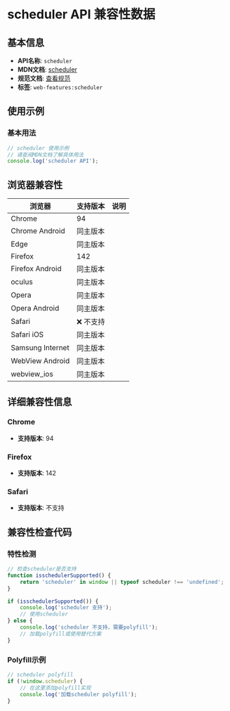 # scheduler API 兼容性数据

## 基本信息

- **API名称**: `scheduler`
- **MDN文档**: [scheduler](https://developer.mozilla.org/docs/Web/API/Window/scheduler)
- **规范文档**: [查看规范](https://wicg.github.io/scheduling-apis/#dom-windoworworkerglobalscope-scheduler)
- **标签**: `web-features:scheduler`

## 使用示例

### 基本用法

```javascript
// scheduler 使用示例
// 请查阅MDN文档了解具体用法
console.log('scheduler API');
```

## 浏览器兼容性

| 浏览器 | 支持版本 | 说明 |
|--------|----------|------|
| Chrome | 94 |  |
| Chrome Android | 同主版本 |  |
| Edge | 同主版本 |  |
| Firefox | 142 |  |
| Firefox Android | 同主版本 |  |
| oculus | 同主版本 |  |
| Opera | 同主版本 |  |
| Opera Android | 同主版本 |  |
| Safari | ❌ 不支持 |  |
| Safari iOS | 同主版本 |  |
| Samsung Internet | 同主版本 |  |
| WebView Android | 同主版本 |  |
| webview_ios | 同主版本 |  |

## 详细兼容性信息

### Chrome

- **支持版本**: 94

### Firefox

- **支持版本**: 142

### Safari

- **支持版本**: 不支持

## 兼容性检查代码

### 特性检测

```javascript
// 检查scheduler是否支持
function isschedulerSupported() {
    return 'scheduler' in window || typeof scheduler !== 'undefined';
}

if (isschedulerSupported()) {
    console.log('scheduler 支持');
    // 使用scheduler
} else {
    console.log('scheduler 不支持，需要polyfill');
    // 加载polyfill或使用替代方案
}
```

### Polyfill示例

```javascript
// scheduler polyfill
if (!window.scheduler) {
    // 在这里添加polyfill实现
    console.log('加载scheduler polyfill');
}
```

